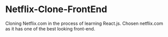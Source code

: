 # Netflix-Clone-FrontEnd
Cloning Netflix.com in the process of learning React.js. Chosen netflix.com as it has one of the best looking front-end. 
